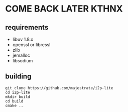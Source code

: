 # COME BACK LATER KTHNX


## requirements

* libuv 1.8.x
* openssl or libressl
* zlib
* jemalloc
* libsodium

## building

    git clone https://github.com/majestrate/i2p-lite
    cd i2p-lite 
    mkdir build
    cd build
    cmake ..
    
